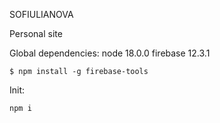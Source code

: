 SOFIULIANOVA

Personal site

Global dependencies:
node 18.0.0
firebase 12.3.1

```
$ npm install -g firebase-tools
```

Init:
```
npm i
```

